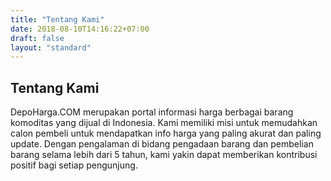 ```yaml
---
title: "Tentang Kami"
date: 2018-08-10T14:16:22+07:00
draft: false
layout: "standard"
---
```


## Tentang Kami
DepoHarga.COM merupakan portal informasi harga berbagai barang komoditas yang dijual di Indonesia. Kami memiliki misi untuk memudahkan calon pembeli untuk mendapatkan info harga yang paling akurat dan paling update. Dengan pengalaman di bidang pengadaan barang dan pembelian barang selama lebih dari 5 tahun, kami yakin dapat memberikan kontribusi positif bagi setiap pengunjung.

